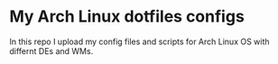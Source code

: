 # My Arch Linux dotfiles configs

In this repo I upload my config files and scripts for Arch Linux OS with differnt DEs and WMs. 
